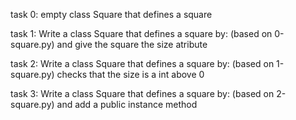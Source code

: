 task 0: empty class Square that defines a square

task 1: Write a class Square that defines a square by: (based on 0-square.py) and give the square the size atribute

task 2: Write a class Square that defines a square  by: (based on 1-square.py) checks that the size is a int above 0

task 3: Write a class Square that defines a square by: (based on 2-square.py) and add a public instance method
